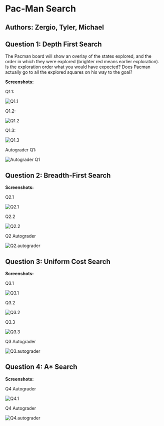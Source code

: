 # Pac-Man Search
## Authors: Zergio, Tyler, Michael


## Question 1: Depth First Search

The Pacman board will show an overlay of the states explored, and the order in which they were explored (brighter red means earlier exploration). Is the exploration order what you would have expected? Does Pacman actually go to all the explored squares on his way to the goal?

**Screenshots:**

Q1.1:

![Q1.1](https://github.com/Zorten/PacManSearch/blob/main/images/Q1.1.png)

Q1.2:

![Q1.2](https://github.com/Zorten/PacManSearch/blob/main/images/Q1.2.png)

Q1.3:

![Q1.3](https://github.com/Zorten/PacManSearch/blob/main/images/Q1.3.png)

Autograder Q1:

![Autograder Q1](https://github.com/Zorten/PacManSearch/blob/main/images/Q1.autograder.png)

## Question 2: Breadth-First Search

**Screenshots:**

Q2.1

![Q2.1](https://github.com/Zorten/PacManSearch/blob/main/images/Q2.1.png)

Q2.2

![Q2.2](https://github.com/Zorten/PacManSearch/blob/main/images/Q2.2.png)

Q2 Autograder

![Q2.autograder](https://github.com/Zorten/PacManSearch/blob/main/images/Q2.autograder.png)

## Question 3: Uniform Cost Search

**Screenshots:**

Q3.1

![Q3.1](https://github.com/Zorten/PacManSearch/blob/main/images/Q3.1.png)

Q3.2

![Q3.2](https://github.com/Zorten/PacManSearch/blob/main/images/Q3.2.png)

Q3.3

![Q3.3](https://github.com/Zorten/PacManSearch/blob/main/images/Q3.3.png)

Q3 Autograder

![Q3.autograder](https://github.com/Zorten/PacManSearch/blob/main/images/Q3.autograder.png)

## Question 4: A* Search

**Screenshots:**

Q4 Autograder

![Q4.1](https://github.com/Zorten/PacManSearch/blob/main/images/Q4.1.png)


Q4 Autograder

![Q4.autograder](https://github.com/Zorten/PacManSearch/blob/main/images/Q4.Autograder.png)

